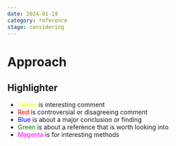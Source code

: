 ```yaml
---
date: 2024-01-19
category: reference
stage: considering
---
```


# Approach

## Highlighter

- <font color='yellow'>Yellow</font> is interesting comment
- <font color='red'>Red</font> is controversial or disagreeing comment
- <font color='blue'>Blue</font> is about a major conclusion or finding
- <font color='green'>Green</font> is about a reference that is worth looking into
- <font color='magenta'>Magenta</font> is for interesting methods